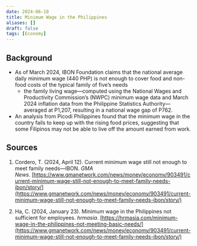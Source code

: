 ```yaml
---
date: 2024-06-10
title: Minimum Wage in the Philippines
aliases: []
draft: false
tags: [Economy]
---
```


## Background

- As of March 2024, IBON Foundation claims that the national average daily minimum wage (440 PHP) is not enough to cover food and non-food costs of the typical family of five’s needs
	- the family living wage—computed using the National Wages and Productivity Commission’s (NWPC) minimum wage data and March 2024 inflation data from the Philippine Statistics Authority—averaged at P1,207, resulting in a national wage gap of P762.
- An analysis from Picodi Philippines found that the minimum wage in the country fails to keep up with the rising food prices, suggesting that some Filipinos may not be able to live off the amount earned from work.

## Sources

1. Cordero, T. (2024, April 12). Current minimum wage still not enough to meet family needs—IBON. *GMA News*. [https://www.gmanetwork.com/news/money/economy/903491/current-minimum-wage-still-not-enough-to-meet-family-needs-ibon/story/](https://www.gmanetwork.com/news/money/economy/903491/current-minimum-wage-still-not-enough-to-meet-family-needs-ibon/story/)

2. Ha, C. (2024, January 23). Minimum wage in the Philippines not sufficient for employees. *hrmasia*. [https://hrmasia.com/minimum-wage-in-the-philippines-not-meeting-basic-needs/](https://www.gmanetwork.com/news/money/economy/903491/current-minimum-wage-still-not-enough-to-meet-family-needs-ibon/story/)
